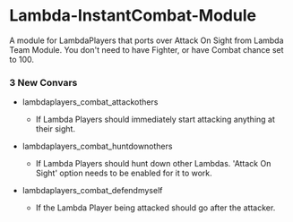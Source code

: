 # Lambda-InstantCombat-Module
A module for LambdaPlayers that ports over Attack On Sight from Lambda Team Module. You don't need to have Fighter, or have Combat chance set to 100.


### 3 New Convars
- lambdaplayers_combat_attackothers
  - If Lambda Players should immediately start attacking anything at their sight.
  
- lambdaplayers_combat_huntdownothers
  - If Lambda Players should hunt down other Lambdas. 'Attack On Sight' option needs to be enabled for it to work.

- lambdaplayers_combat_defendmyself
  - If the Lambda Player being attacked should go after the attacker.
